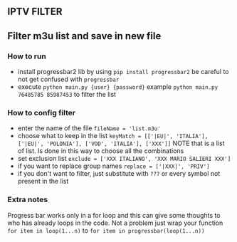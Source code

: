 ## IPTV FILTER

## Filter m3u list and save in new file

### How to run
* install progressbar2 lib by using `pip install progressbar2`
be careful to not get confused with `progressbar`
* execute `python main.py {user} {password}` example `python main.py 76485785 85987453`
to filter the list

### How to config filter
* enter the name of the file `fileName = 'list.m3u'`
* choose what to keep in the list `keyMatch = [['|EU|', 'ITALIA'],
  ['|EU|', 'POLONIA'],
  ['VOD', 'ITALIA'],
  ['XXX']]`
  NOTE that is a list of list. Is done in this way to choose all the combinations
* set exclusion list `exclude = ['XXX ITALIANO', 'XXX MARIO SALIERI XXX']`
* if you want to replace group names `replace = ['|XXX|', 'PRIV']`
* if you don't want to filter, just substitute with `???`
  or every symbol not present in the list 
  
### Extra notes
Progress bar works only in a for loop and this can 
give some thoughts to who has already loops in the code.
Not a problem just wrap your function 
`for item in loop(1...n)` to `for item in progressbar(loop(1...n))` 